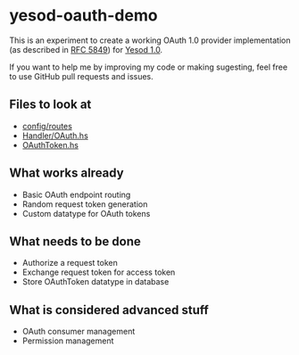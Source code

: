 yesod-oauth-demo
================

This is an experiment to create a working OAuth 1.0 provider
implementation (as described in [RFC 5849](http://tools.ietf.org/html/rfc5849)) for [Yesod 1.0](https://github.com/yesodweb/yesod).

If you want to help me by improving my code or making sugesting, feel free to use GitHub pull requests and issues.

Files to look at
----------------

* [config/routes](https://github.com/JanAhrens/yesod-oauth-demo/blob/master/config/routes)
* [Handler/OAuth.hs](https://github.com/JanAhrens/yesod-oauth-demo/blob/master/Handler/OAuth.hs)
* [OAuthToken.hs](https://github.com/JanAhrens/yesod-oauth-demo/blob/master/OAuthToken.hs)

What works already
------------------

* Basic OAuth endpoint routing
* Random request token generation
* Custom datatype for OAuth tokens

What needs to be done
---------------------

* Authorize a request token
* Exchange request token for access token
* Store OAuthToken datatype in database

What is considered advanced stuff
---------------------------------

* OAuth consumer management
* Permission management